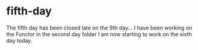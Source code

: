 # fifth-day


The fifth day has been closed late on the 9th day... I have been working on the Functor in the second day folder I am now starting to work on the sixth day today.
